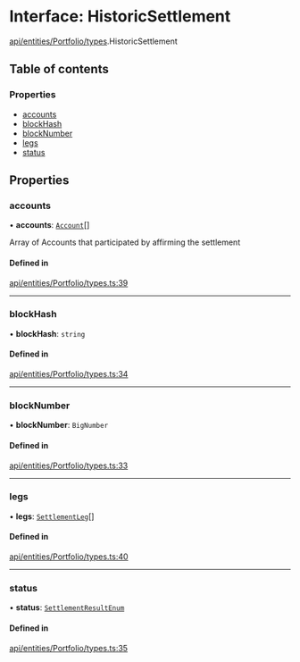 # Interface: HistoricSettlement

[api/entities/Portfolio/types](../wiki/api.entities.Portfolio.types).HistoricSettlement

## Table of contents

### Properties

- [accounts](../wiki/api.entities.Portfolio.types.HistoricSettlement#accounts)
- [blockHash](../wiki/api.entities.Portfolio.types.HistoricSettlement#blockhash)
- [blockNumber](../wiki/api.entities.Portfolio.types.HistoricSettlement#blocknumber)
- [legs](../wiki/api.entities.Portfolio.types.HistoricSettlement#legs)
- [status](../wiki/api.entities.Portfolio.types.HistoricSettlement#status)

## Properties

### accounts

• **accounts**: [`Account`](../wiki/api.entities.Account.Account)[]

Array of Accounts that participated by affirming the settlement

#### Defined in

[api/entities/Portfolio/types.ts:39](https://github.com/PolymeshAssociation/polymesh-sdk/blob/079537ad/src/api/entities/Portfolio/types.ts#L39)

___

### blockHash

• **blockHash**: `string`

#### Defined in

[api/entities/Portfolio/types.ts:34](https://github.com/PolymeshAssociation/polymesh-sdk/blob/079537ad/src/api/entities/Portfolio/types.ts#L34)

___

### blockNumber

• **blockNumber**: `BigNumber`

#### Defined in

[api/entities/Portfolio/types.ts:33](https://github.com/PolymeshAssociation/polymesh-sdk/blob/079537ad/src/api/entities/Portfolio/types.ts#L33)

___

### legs

• **legs**: [`SettlementLeg`](../wiki/api.entities.Portfolio.types#settlementleg)[]

#### Defined in

[api/entities/Portfolio/types.ts:40](https://github.com/PolymeshAssociation/polymesh-sdk/blob/079537ad/src/api/entities/Portfolio/types.ts#L40)

___

### status

• **status**: [`SettlementResultEnum`](../wiki/types.SettlementResultEnum)

#### Defined in

[api/entities/Portfolio/types.ts:35](https://github.com/PolymeshAssociation/polymesh-sdk/blob/079537ad/src/api/entities/Portfolio/types.ts#L35)
